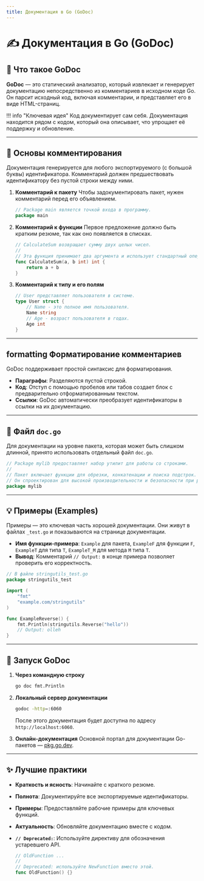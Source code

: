 ```yaml
---
title: Документация в Go (GoDoc)
---
```

# ✍️ Документация в Go (GoDoc)

## 🧠 Что такое GoDoc

**GoDoc** — это статический анализатор, который извлекает и генерирует документацию непосредственно из комментариев в исходном коде Go. Он парсит исходный код, включая комментарии, и представляет его в виде HTML-страниц.

!!! info "Ключевая идея"
    Код документирует сам себя. Документация находится рядом с кодом, который она описывает, что упрощает её поддержку и обновление.

---

## 📝 Основы комментирования

Документация генерируется для любого экспортируемого (с большой буквы) идентификатора. Комментарий должен предшествовать идентификатору без пустой строки между ними.

1.  **Комментарий к пакету**
    Чтобы задокументировать пакет, нужен комментарий перед его объявлением.

    ```go
    // Package main является точкой входа в программу.
    package main
    ```

2.  **Комментарий к функции**
    Первое предложение должно быть кратким резюме, так как оно появляется в списках.

    ```go
    // CalculateSum возвращает сумму двух целых чисел.
    //
    // Эта функция принимает два аргумента и использует стандартный оператор сложения.
    func CalculateSum(a, b int) int {
        return a + b
    }
    ```

3.  **Комментарий к типу и его полям**

    ```go
    // User представляет пользователя в системе.
    type User struct {
        // Name - это полное имя пользователя.
        Name string
        // Age - возраст пользователя в годах.
        Age int
    }
    ```

---

##  formatting Форматирование комментариев

GoDoc поддерживает простой синтаксис для форматирования.

- **Параграфы**: Разделяются пустой строкой.
- **Код**: Отступ с помощью пробелов или табов создает блок с предварительно отформатированным текстом.
- **Ссылки**: GoDoc автоматически преобразует идентификаторы в ссылки на их документацию.

---

## 📄 Файл `doc.go`

Для документации на уровне пакета, которая может быть слишком длинной, принято использовать отдельный файл `doc.go`.

```go
// Package mylib предоставляет набор утилит для работы со строками.
//
// Пакет включает функции для обрезки, конкатенации и поиска подстрок.
// Он спроектирован для высокой производительности и безопасности при работе с конкурентным доступом.
package mylib
```

---

## 💡 Примеры (Examples)

Примеры — это ключевая часть хорошей документации. Они живут в файлах `_test.go` и показываются на странице документации.

- **Имя функции-примера**: `Example` для пакета, `ExampleF` для функции `F`, `ExampleT` для типа `T`, `ExampleT_M` для метода `M` типа `T`.
- **Вывод**: Комментарий `// Output:` в конце примера позволяет проверить его корректность.

```go
// В файле stringutils_test.go
package stringutils_test

import (
	"fmt"
	"example.com/stringutils"
)

func ExampleReverse() {
	fmt.Println(stringutils.Reverse("hello"))
	// Output: olleh
}
```

---

## 🚀 Запуск GoDoc

1.  **Через командную строку**

    ```bash
    go doc fmt.Println
    ```

2.  **Локальный сервер документации**

    ```bash
    godoc -http=:6060
    ```
    После этого документация будет доступна по адресу `http://localhost:6060`.

3.  **Онлайн-документация**
    Основной портал для документации Go-пакетов — [pkg.go.dev](https://pkg.go.dev/).

---

## ✨ Лучшие практики

- **Краткость и ясность**: Начинайте с краткого резюме.
- **Полнота**: Документируйте все экспортируемые идентификаторы.
- **Примеры**: Предоставляйте рабочие примеры для ключевых функций.
- **Актуальность**: Обновляйте документацию вместе с кодом.
- **`// Deprecated:`**: Используйте директиву для обозначения устаревшего API.

    ```go
    // OldFunction ...
    //
    // Deprecated: используйте NewFunction вместо этой.
    func OldFunction() {}
    ```
